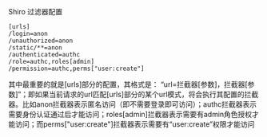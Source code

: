 Shiro 过滤器配置

```properties
[urls]  
/login=anon  
/unauthorized=anon  
/static/**=anon  
/authenticated=authc  
/role=authc,roles[admin]  
/permission=authc,perms["user:create"]   
```

其中最重要的就是[urls]部分的配置，其格式是： “url=拦截器[参数]，拦截器[参数]”；即如果当前请求的url匹配[urls]部分的某个url模式，将会执行其配置的拦截器。比如anon拦截器表示匿名访问（即不需要登录即可访问）；authc拦截器表示需要身份认证通过后才能访问；roles[admin]拦截器表示需要有admin角色授权才能访问；而perms["user:create"]拦截器表示需要有“user:create”权限才能访问